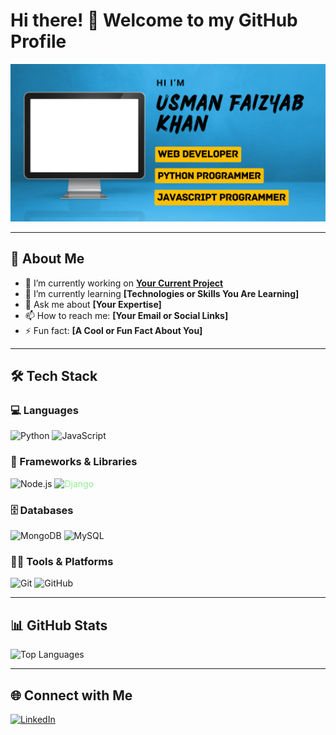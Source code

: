 # Hi there! 👋 Welcome to my GitHub Profile  

![Profile Banner](https://github.com/USMAN-FAIZYAB-KHAN/USMAN-FAIZYAB-KHAN/blob/main/github-banner.png)  

---

## 🌟 About Me  

- 🔭 I’m currently working on **[Your Current Project](#)**  
- 🌱 I’m currently learning **[Technologies or Skills You Are Learning]**  
- 💬 Ask me about **[Your Expertise]**  
- 📫 How to reach me: **[Your Email or Social Links]**  
- ⚡ Fun fact: **[A Cool or Fun Fact About You]**  

---

## 🛠️ Tech Stack

### 💻 Languages  
<p align="left">  
  <img src="https://cdn.jsdelivr.net/gh/devicons/devicon/icons/python/python-original.svg" alt="Python" width="30" height="30"/>  
  <img src="https://cdn.jsdelivr.net/gh/devicons/devicon/icons/javascript/javascript-original.svg" alt="JavaScript" width="30" height="30"/>  
</p>  

### 🚀 Frameworks & Libraries  
<p align="left">  
  <img src="https://cdn.jsdelivr.net/gh/devicons/devicon/icons/nodejs/nodejs-original.svg" alt="Node.js" width="40" height="40"/>  
  <img src="https://cdn.jsdelivr.net/gh/devicons/devicon/icons/django/django-plain.svg" alt="Django" width="30" height="30" style="color: lightgreen;"/>  
</p>  

### 🗄️ Databases  
<p align="left">  
  <img src="https://cdn.jsdelivr.net/gh/devicons/devicon/icons/mongodb/mongodb-original.svg" alt="MongoDB" width="40" height="40"/>  
  <img src="https://cdn.jsdelivr.net/gh/devicons/devicon/icons/mysql/mysql-original.svg" alt="MySQL" width="40" height="40"/>  
</p>  

### 🧑‍💻 Tools & Platforms  
<p align="left">  
  <img src="https://cdn.jsdelivr.net/gh/devicons/devicon/icons/git/git-original.svg" alt="Git" width="40" height="40"/>  
  <img src="https://cdn.jsdelivr.net/gh/devicons/devicon/icons/github/github-original.svg" alt="GitHub" width="40" height="40"/>  
</p>  


---

## 📊 GitHub Stats  

![Top Languages](https://github-readme-stats.vercel.app/api/top-langs/?username=USMAN-FAIZYAB-KHAN&layout=compact&theme=dark)  

---

## 🌐 Connect with Me  

<p align="left">  
  <a href="https://www.linkedin.com/in/usman-faizyab-khan" target="_blank">  
    <img src="https://cdn.jsdelivr.net/gh/devicons/devicon/icons/linkedin/linkedin-original.svg" alt="LinkedIn" width="30" height="30"/>  
  </a>  
</p>  
